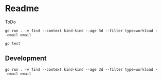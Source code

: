 # Readme

ToDo

    go run . -v find --context kind-kind --age 3d --filter type=workload --email email

    go test

## Development

    go run . -v find --context kind-kind --age 3d --filter type=workload --email email